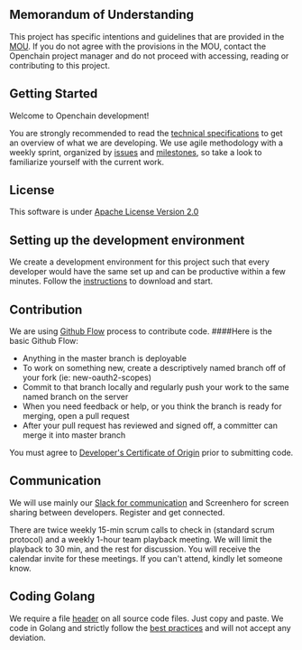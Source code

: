 ## Memorandum of Understanding
This project has specific intentions and guidelines that are provided in the [MOU](https://github.com/openblockchain/obc-getting-started/blob/master/MOU.md). If you do not agree with the provisions in the MOU, contact the Openchain project manager and do not proceed with accessing, reading or contributing to this project.

## Getting Started
Welcome to Openchain development!

You are strongly recommended to read the [technical specifications](techspec.md) to
get an overview of what we are developing. We use agile methodology with a weekly
sprint, organized by [issues](https://github.com/openblockchain/obc-peer/issues) and [milestones](https://github.com/openblockchain/obc-peer/milestones), so take a look to familiarize yourself with the current work.

## License
This software is under [Apache License Version 2.0](LICENSE)

## Setting up the development environment
We create a development environment for this project such that every developer
would have the same set up and can be productive within a few minutes. Follow
the [instructions](devenv.md) to download and start.

## Contribution
We are using [Github Flow](https://guides.github.com/introduction/flow/) process
to contribute code.
####Here is the basic Github Flow:
- Anything in the master branch is deployable
- To work on something new, create a descriptively named branch off of your fork
(ie: new-oauth2-scopes)
- Commit to that branch locally and regularly push your work to the same named
branch on the server
- When you need feedback or help, or you think the branch is ready for merging,
open a pull request
- After your pull request has reviewed and signed off, a committer
can merge it into master branch

You must agree to [Developer's Certificate of Origin](DCO1.1.txt) prior to
submitting code.

## Communication
We will use mainly our [Slack for communication](https://openchain.slack.com) and
Screenhero for screen sharing between developers. Register and get connected.

There are twice weekly 15-min scrum calls to check in (standard scrum protocol)
and a weekly 1-hour team playback meeting. We will limit the playback to
30 min, and the rest for discussion. You will receive the calendar invite for
these meetings. If you can't attend, kindly let someone know.

## Coding Golang
We require a file [header](headers.txt) on all source code files. Just copy and
paste.
We code in Golang and strictly follow the [best practices](http://golang.org/doc/effective_go.html)
and will not accept any deviation.
